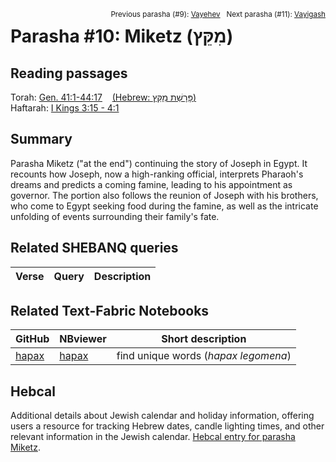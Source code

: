 <span style="float: right;"><sup>Previous parasha (#9): <a href="../09%20-%20Vayehev/README.md#start">Vayehev</a> &nbsp;&nbsp;Next parasha (#11): <a href="../11%20-%20Vayigash/README.md#start">Vayigash</a></sup></span>

# Parasha #10: Miketz (מִקֵּץ) <a name="start"></a>

## Reading passages

Torah: [Gen. 41:1-44:17](
https://www.stepbible.org/?q=version=NASB2020|reference=Gen.41:1-44:17&options=HNVUG)  &nbsp;&nbsp; [(Hebrew: פָּרָשַׁת מִקֵּץ)](https://tikkun.io/#/p/miketz)<br>
Haftarah: [I Kings 3:15 - 4:1](https://www.stepbible.org/?q=version=NASB2020|reference=1Kgs.3:15-4:1&options=HNVUG)

## Summary

Parasha Miketz ("at the end") continuing the story of Joseph in Egypt. It recounts how Joseph, now a high-ranking official, interprets Pharaoh's dreams and predicts a coming famine, leading to his appointment as governor. The portion also follows the reunion of Joseph with his brothers, who come to Egypt seeking food during the famine, as well as the intricate unfolding of events surrounding their family's fate.

## Related SHEBANQ queries

Verse | Query | Description
--- | --- | ---


## Related Text-Fabric Notebooks

GitHub | NBviewer | Short description
---|---|---
[hapax](hapax.ipynb) | [hapax](https://nbviewer.org/github/tonyjurg/Parashot/blob/main/WeeklyParasha/10%20-%20Miketz/hapax.ipynb)| find unique words (*hapax legomena*)

## Hebcal

Additional details about Jewish calendar and holiday information, offering users a resource for tracking Hebrew dates, candle lighting times, and other relevant information in the Jewish calendar. [Hebcal entry for parasha Miketz](https://www.hebcal.com/sedrot/miketz).
